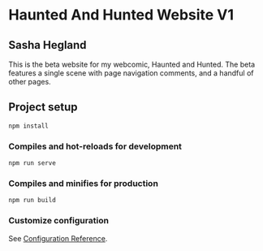 # Haunted And Hunted Website V1
## Sasha Hegland
This is the beta website for my webcomic, Haunted and Hunted. The beta features a single scene with page navigation comments, and a handful of other pages. 

## Project setup
```
npm install
```

### Compiles and hot-reloads for development
```
npm run serve
```

### Compiles and minifies for production
```
npm run build
```

### Customize configuration
See [Configuration Reference](https://cli.vuejs.org/config/).

